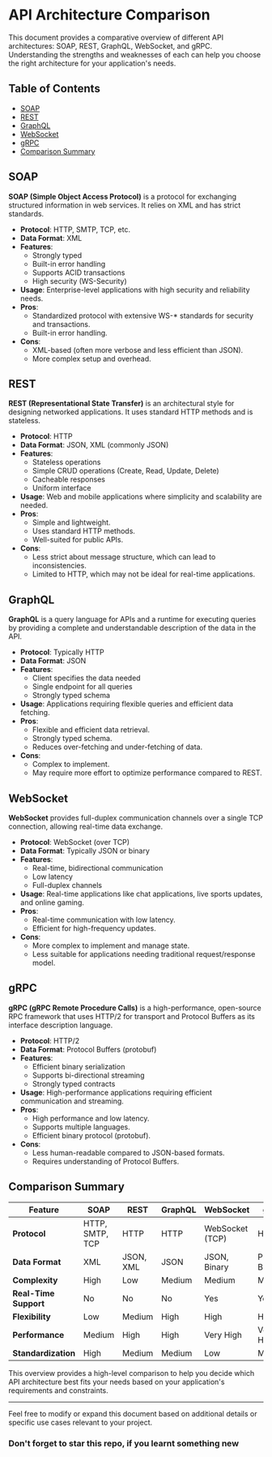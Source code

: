 # API Architecture Comparison

This document provides a comparative overview of different API architectures: SOAP, REST, GraphQL, WebSocket, and gRPC. Understanding the strengths and weaknesses of each can help you choose the right architecture for your application's needs.

## Table of Contents

- [SOAP](#soap)
- [REST](#rest)
- [GraphQL](#graphql)
- [WebSocket](#websocket)
- [gRPC](#grpc)
- [Comparison Summary](#comparison-summary)

## SOAP

**SOAP (Simple Object Access Protocol)** is a protocol for exchanging structured information in web services. It relies on XML and has strict standards.

- **Protocol**: HTTP, SMTP, TCP, etc.
- **Data Format**: XML
- **Features**:
  - Strongly typed
  - Built-in error handling
  - Supports ACID transactions
  - High security (WS-Security)
- **Usage**: Enterprise-level applications with high security and reliability needs.
- **Pros**:
  - Standardized protocol with extensive WS-* standards for security and transactions.
  - Built-in error handling.
- **Cons**:
  - XML-based (often more verbose and less efficient than JSON).
  - More complex setup and overhead.

## REST

**REST (Representational State Transfer)** is an architectural style for designing networked applications. It uses standard HTTP methods and is stateless.

- **Protocol**: HTTP
- **Data Format**: JSON, XML (commonly JSON)
- **Features**:
  - Stateless operations
  - Simple CRUD operations (Create, Read, Update, Delete)
  - Cacheable responses
  - Uniform interface
- **Usage**: Web and mobile applications where simplicity and scalability are needed.
- **Pros**:
  - Simple and lightweight.
  - Uses standard HTTP methods.
  - Well-suited for public APIs.
- **Cons**:
  - Less strict about message structure, which can lead to inconsistencies.
  - Limited to HTTP, which may not be ideal for real-time applications.

## GraphQL

**GraphQL** is a query language for APIs and a runtime for executing queries by providing a complete and understandable description of the data in the API.

- **Protocol**: Typically HTTP
- **Data Format**: JSON
- **Features**:
  - Client specifies the data needed
  - Single endpoint for all queries
  - Strongly typed schema
- **Usage**: Applications requiring flexible queries and efficient data fetching.
- **Pros**:
  - Flexible and efficient data retrieval.
  - Strongly typed schema.
  - Reduces over-fetching and under-fetching of data.
- **Cons**:
  - Complex to implement.
  - May require more effort to optimize performance compared to REST.

## WebSocket

**WebSocket** provides full-duplex communication channels over a single TCP connection, allowing real-time data exchange.

- **Protocol**: WebSocket (over TCP)
- **Data Format**: Typically JSON or binary
- **Features**:
  - Real-time, bidirectional communication
  - Low latency
  - Full-duplex channels
- **Usage**: Real-time applications like chat applications, live sports updates, and online gaming.
- **Pros**:
  - Real-time communication with low latency.
  - Efficient for high-frequency updates.
- **Cons**:
  - More complex to implement and manage state.
  - Less suitable for applications needing traditional request/response model.

## gRPC

**gRPC (gRPC Remote Procedure Calls)** is a high-performance, open-source RPC framework that uses HTTP/2 for transport and Protocol Buffers as its interface description language.

- **Protocol**: HTTP/2
- **Data Format**: Protocol Buffers (protobuf)
- **Features**:
  - Efficient binary serialization
  - Supports bi-directional streaming
  - Strongly typed contracts
- **Usage**: High-performance applications requiring efficient communication and streaming.
- **Pros**:
  - High performance and low latency.
  - Supports multiple languages.
  - Efficient binary protocol (protobuf).
- **Cons**:
  - Less human-readable compared to JSON-based formats.
  - Requires understanding of Protocol Buffers.

## Comparison Summary

| Feature               | SOAP                 | REST                   | GraphQL               | WebSocket              | gRPC                   |
|-----------------------|----------------------|------------------------|------------------------|------------------------|------------------------|
| **Protocol**          | HTTP, SMTP, TCP      | HTTP                   | HTTP                   | WebSocket (TCP)        | HTTP/2                 |
| **Data Format**       | XML                  | JSON, XML              | JSON                   | JSON, Binary           | Protocol Buffers       |
| **Complexity**        | High                 | Low                    | Medium                 | Medium                 | Medium                 |
| **Real-Time Support** | No                   | No                     | No                     | Yes                    | Yes                    |
| **Flexibility**       | Low                  | Medium                 | High                   | High                   | High                   |
| **Performance**       | Medium               | High                   | High                   | Very High              | Very High              |
| **Standardization**   | High                 | Medium                 | Medium                 | Low                    | Medium                 |

This overview provides a high-level comparison to help you decide which API architecture best fits your needs based on your application's requirements and constraints.

---

Feel free to modify or expand this document based on additional details or specific use cases relevant to your project.

### Don't forget to star this repo, if you learnt something new

